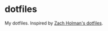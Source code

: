 dotfiles
========

My dotfiles. Inspired by [Zach Holman's dotfiles](https://github.com/holman/dotfiles).
